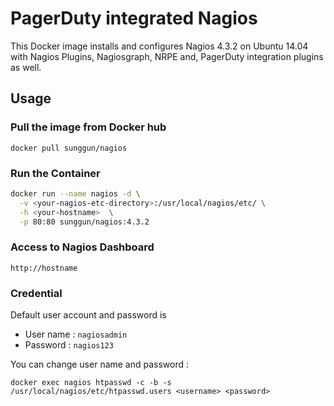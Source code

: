 
PagerDuty integrated Nagios
===========================

This Docker image installs and configures Nagios 4.3.2 on Ubuntu 14.04 with Nagios Plugins, Nagiosgraph, NRPE and, PagerDuty integration plugins as well.


## Usage

### Pull the image from Docker hub

```
docker pull sunggun/nagios
```

### Run the Container

```bash
docker run --name nagios -d \
  -v <your-nagios-etc-directory>:/usr/local/nagios/etc/ \
  -h <your-hostname>  \
  -p 80:80 sunggun/nagios:4.3.2
```

### Access to Nagios Dashboard
```
http://hostname
```

### Credential

Default user account and password is 

- User name : `nagiosadmin`
- Password : `nagios123`

You can change user name and password :

```
docker exec nagios htpasswd -c -b -s /usr/local/nagios/etc/htpasswd.users <username> <password>
```

